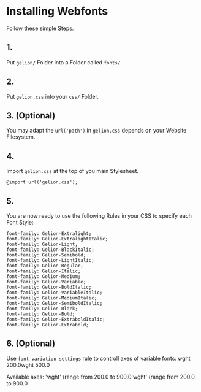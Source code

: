# Installing Webfonts
Follow these simple Steps.

## 1.
Put `gelion/` Folder into a Folder called `fonts/`.

## 2.
Put `gelion.css` into your `css/` Folder.

## 3. (Optional)
You may adapt the `url('path')` in `gelion.css` depends on your Website Filesystem.

## 4.
Import `gelion.css` at the top of you main Stylesheet.

```
@import url('gelion.css');
```

## 5.
You are now ready to use the following Rules in your CSS to specify each Font Style:
```
font-family: Gelion-Extralight;
font-family: Gelion-ExtralightItalic;
font-family: Gelion-Light;
font-family: Gelion-BlackItalic;
font-family: Gelion-Semibold;
font-family: Gelion-LightItalic;
font-family: Gelion-Regular;
font-family: Gelion-Italic;
font-family: Gelion-Medium;
font-family: Gelion-Variable;
font-family: Gelion-BoldItalic;
font-family: Gelion-VariableItalic;
font-family: Gelion-MediumItalic;
font-family: Gelion-SemiboldItalic;
font-family: Gelion-Black;
font-family: Gelion-Bold;
font-family: Gelion-ExtraboldItalic;
font-family: Gelion-Extrabold;

```
## 6. (Optional)
Use `font-variation-settings` rule to controll axes of variable fonts:
wght 200.0wght 500.0

Available axes:
'wght' (range from 200.0 to 900.0'wght' (range from 200.0 to 900.0

